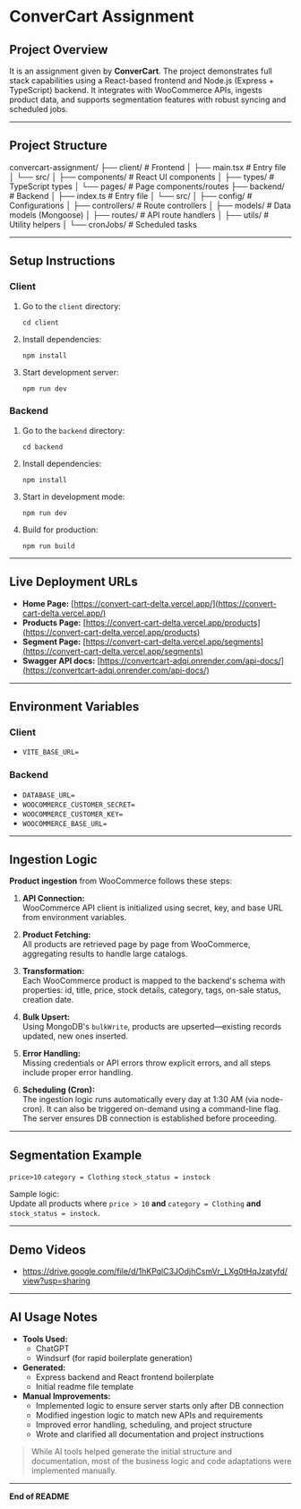 # ConverCart Assignment

## Project Overview

It is an assignment given by **ConverCart**. The project demonstrates full stack capabilities using a React-based frontend and Node.js (Express + TypeScript) backend. It integrates with WooCommerce APIs, ingests product data, and supports segmentation features with robust syncing and scheduled jobs.

---

## Project Structure

convercart-assignment/
├── client/ # Frontend
│ ├── main.tsx # Entry file
│ └── src/
│ ├── components/ # React UI components
│ ├── types/ # TypeScript types
│ └── pages/ # Page components/routes
├── backend/ # Backend
│ ├── index.ts # Entry file
│ └── src/
│ ├── config/ # Configurations
│ ├── controllers/ # Route controllers
│ ├── models/ # Data models (Mongoose)
│ ├── routes/ # API route handlers
│ ├── utils/ # Utility helpers
│ └── cronJobs/ # Scheduled tasks

---

## Setup Instructions

### Client

1. Go to the `client` directory:

   ```
   cd client
   ```

2. Install dependencies:

   ```
   npm install
   ```

3. Start development server:
   ```
   npm run dev
   ```

### Backend

1. Go to the `backend` directory:

   ```
   cd backend
   ```

2. Install dependencies:

   ```
   npm install
   ```

3. Start in development mode:

   ```
   npm run dev
   ```

4. Build for production:
   ```
   npm run build
   ```

---

## Live Deployment URLs

- **Home Page:** [https://convert-cart-delta.vercel.app/](https://convert-cart-delta.vercel.app/)
- **Products Page:** [https://convert-cart-delta.vercel.app/products](https://convert-cart-delta.vercel.app/products)
- **Segment Page:** [https://convert-cart-delta.vercel.app/segments](https://convert-cart-delta.vercel.app/segments)
- **Swagger API docs:** [https://convertcart-adqi.onrender.com/api-docs/](https://convertcart-adqi.onrender.com/api-docs/)

---

## Environment Variables

### Client

- `VITE_BASE_URL=`

### Backend

- `DATABASE_URL=`
- `WOOCOMMERCE_CUSTOMER_SECRET=`
- `WOOCOMMERCE_CUSTOMER_KEY=`
- `WOOCOMMERCE_BASE_URL=`

---

## Ingestion Logic

**Product ingestion** from WooCommerce follows these steps:

1. **API Connection:**  
   WooCommerce API client is initialized using secret, key, and base URL from environment variables.

2. **Product Fetching:**  
   All products are retrieved page by page from WooCommerce, aggregating results to handle large catalogs.

3. **Transformation:**  
   Each WooCommerce product is mapped to the backend's schema with properties: id, title, price, stock details, category, tags, on-sale status, creation date.

4. **Bulk Upsert:**  
   Using MongoDB's `bulkWrite`, products are upserted—existing records updated, new ones inserted.

5. **Error Handling:**  
   Missing credentials or API errors throw explicit errors, and all steps include proper error handling.

6. **Scheduling (Cron):**  
   The ingestion logic runs automatically every day at 1:30 AM (via node-cron). It can also be triggered on-demand using a command-line flag. The server ensures DB connection is established before proceeding.

---

## Segmentation Example

`price>10`
`category = Clothing`
`stock_status = instock`

Sample logic:  
Update all products where `price > 10` **and** `category = Clothing` **and** `stock_status = instock`.

---

## Demo Videos

- https://drive.google.com/file/d/1hKPqlC3JOdjhCsmVr_LXg0tHqJzatyfd/view?usp=sharing

---

## AI Usage Notes

- **Tools Used:**
  - ChatGPT
  - Windsurf (for rapid boilerplate generation)
- **Generated:**
  - Express backend and React frontend boilerplate
  - Initial readme file template
- **Manual Improvements:**
  - Implemented logic to ensure server starts only after DB connection
  - Modified ingestion logic to match new APIs and requirements
  - Improved error handling, scheduling, and project structure
  - Wrote and clarified all documentation and project instructions

> While AI tools helped generate the initial structure and documentation, most of the business logic and code adaptations were implemented manually.

---

**End of README**
